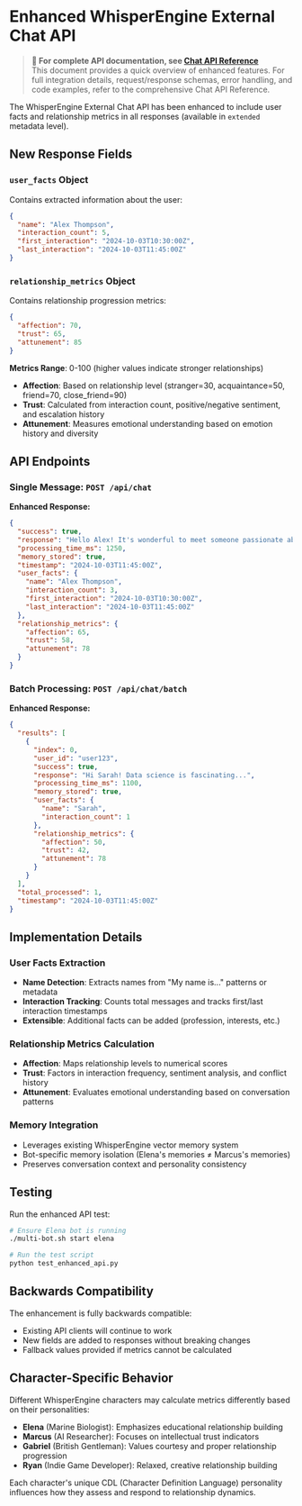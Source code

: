 # Enhanced WhisperEngine External Chat API

> **📖 For complete API documentation, see [Chat API Reference](./CHAT_API_REFERENCE.md)**  
> This document provides a quick overview of enhanced features. For full integration details, request/response schemas, error handling, and code examples, refer to the comprehensive Chat API Reference.

The WhisperEngine External Chat API has been enhanced to include user facts and relationship metrics in all responses (available in `extended` metadata level).

## New Response Fields

### `user_facts` Object
Contains extracted information about the user:
```json
{
  "name": "Alex Thompson",
  "interaction_count": 5,
  "first_interaction": "2024-10-03T10:30:00Z",
  "last_interaction": "2024-10-03T11:45:00Z"
}
```

### `relationship_metrics` Object
Contains relationship progression metrics:
```json
{
  "affection": 70,
  "trust": 65,
  "attunement": 85
}
```

**Metrics Range**: 0-100 (higher values indicate stronger relationships)
- **Affection**: Based on relationship level (stranger=30, acquaintance=50, friend=70, close_friend=90)
- **Trust**: Calculated from interaction count, positive/negative sentiment, and escalation history
- **Attunement**: Measures emotional understanding based on emotion history and diversity

## API Endpoints

### Single Message: `POST /api/chat`

**Enhanced Response:**
```json
{
  "success": true,
  "response": "Hello Alex! It's wonderful to meet someone passionate about marine biology...",
  "processing_time_ms": 1250,
  "memory_stored": true,
  "timestamp": "2024-10-03T11:45:00Z",
  "user_facts": {
    "name": "Alex Thompson",
    "interaction_count": 3,
    "first_interaction": "2024-10-03T10:30:00Z",
    "last_interaction": "2024-10-03T11:45:00Z"
  },
  "relationship_metrics": {
    "affection": 65,
    "trust": 58,
    "attunement": 78
  }
}
```

### Batch Processing: `POST /api/chat/batch`

**Enhanced Response:**
```json
{
  "results": [
    {
      "index": 0,
      "user_id": "user123",
      "success": true,
      "response": "Hi Sarah! Data science is fascinating...",
      "processing_time_ms": 1100,
      "memory_stored": true,
      "user_facts": {
        "name": "Sarah",
        "interaction_count": 1
      },
      "relationship_metrics": {
        "affection": 50,
        "trust": 42,
        "attunement": 78
      }
    }
  ],
  "total_processed": 1,
  "timestamp": "2024-10-03T11:45:00Z"
}
```

## Implementation Details

### User Facts Extraction
- **Name Detection**: Extracts names from "My name is..." patterns or metadata
- **Interaction Tracking**: Counts total messages and tracks first/last interaction timestamps
- **Extensible**: Additional facts can be added (profession, interests, etc.)

### Relationship Metrics Calculation
- **Affection**: Maps relationship levels to numerical scores
- **Trust**: Factors in interaction frequency, sentiment analysis, and conflict history
- **Attunement**: Evaluates emotional understanding based on conversation patterns

### Memory Integration
- Leverages existing WhisperEngine vector memory system
- Bot-specific memory isolation (Elena's memories ≠ Marcus's memories)
- Preserves conversation context and personality consistency

## Testing

Run the enhanced API test:
```bash
# Ensure Elena bot is running
./multi-bot.sh start elena

# Run the test script
python test_enhanced_api.py
```

## Backwards Compatibility

The enhancement is fully backwards compatible:
- Existing API clients will continue to work
- New fields are added to responses without breaking changes
- Fallback values provided if metrics cannot be calculated

## Character-Specific Behavior

Different WhisperEngine characters may calculate metrics differently based on their personalities:
- **Elena** (Marine Biologist): Emphasizes educational relationship building
- **Marcus** (AI Researcher): Focuses on intellectual trust indicators  
- **Gabriel** (British Gentleman): Values courtesy and proper relationship progression
- **Ryan** (Indie Game Developer): Relaxed, creative relationship building

Each character's unique CDL (Character Definition Language) personality influences how they assess and respond to relationship dynamics.